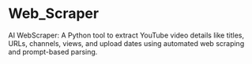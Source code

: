 # Web_Scraper
AI WebScraper: A Python tool to extract YouTube video details like titles, URLs, channels, views, and upload dates using automated web scraping and prompt-based parsing.
